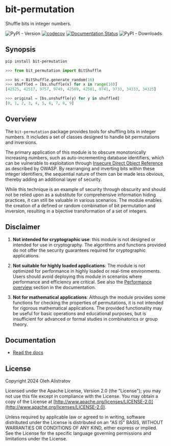 # bit-permutation
Shuffle bits in integer numbers.

![PyPI - Version](https://img.shields.io/pypi/v/bit-permutation) [![codecov](https://codecov.io/gh/alistratov/bit-permutation/graph/badge.svg?token=MSJLFL8XFD)](https://codecov.io/gh/alistratov/bit-permutation) [![Documentation Status](https://readthedocs.org/projects/bit-permutation/badge/?version=latest)](https://bit-permutation.readthedocs.io/en/latest/?badge=latest) ![PyPI - Downloads](https://img.shields.io/pypi/dm/bit-permutation) 


## Synopsis
```bash
pip install bit-permutation
```

```python
>>> from bit_permutation import BitShuffle

>>> bs = BitShuffle.generate_random(16) 
>>> shuffled = [bs.shuffle(x) for x in range(10)]
[42525, 42517, 9757, 9749, 42509, 42501, 9741, 9733, 34333, 34325]

>>> original = [bs.unshuffle(y) for y in shuffled]
[0, 1, 2, 3, 4, 5, 6, 7, 8, 9]
```


## Overview
The `bit-permutation` package provides tools for shuffling bits in 
integer numbers. It includes a set of classes designed to handle 
bit permutations and inversions.

The primary application of this module is to obscure monotonically
increasing numbers, such as auto-incrementing database identifiers, 
which can be vulnerable to exploitation through 
[Insecure Direct Object Reference](https://cheatsheetseries.owasp.org/cheatsheets/Insecure_Direct_Object_Reference_Prevention_Cheat_Sheet.html) 
as described by OWASP. By rearranging and inverting bits 
within these integer identifiers, the sequential nature of them 
can be made less obvious, thereby adding an additional layer of security.

While this technique is an example of security through obscurity 
and should not be relied upon as a substitute for comprehensive
information hiding practices, it can still be valuable in various
scenarios. The module enables the creation of a defined or random
combination of bit permutation and inversion, resulting in a 
bijective transformation of a set of integers.


## Disclaimer
1. **Not intended for cryptographic use**: this module is not designed or intended for use in cryptography. The algorithms and functions provided do not offer the security guarantees required for cryptographic applications.

2. **Not suitable for highly loaded applications**: The module is not optimized for performance in highly loaded or real-time environments. Users should avoid deploying this module in scenarios where performance and efficiency are critical. See also the [Performance overview](https://bit-permutation.readthedocs.io/en/latest/#performance-overview) section in the documentation.

3. **Not for mathematical applications**: Although the module provides some functions for checking the properties of permutations, it is not intended for rigorous mathematical applications. The provided functionality may be useful for basic operations and educational purposes, but is insufficient for advanced or formal studies in combinatorics or group theory.


## Documentation
* [Read the docs](https://bit-permutation.readthedocs.io/en/latest/)


## License
Copyright 2024 Oleh Alistratov

Licensed under the Apache License, Version 2.0 (the "License");
you may not use this file except in compliance with the License.
You may obtain a copy of the License at [http://www.apache.org/licenses/LICENSE-2.0](http://www.apache.org/licenses/LICENSE-2.0).

Unless required by applicable law or agreed to in writing, software
distributed under the License is distributed on an "AS IS" BASIS,
WITHOUT WARRANTIES OR CONDITIONS OF ANY KIND, either express or implied.
See the License for the specific language governing permissions and
limitations under the License.
